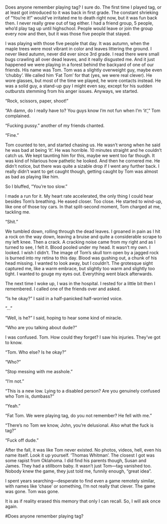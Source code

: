 Does anyone remember playing tag? I sure do. The first time I played tag, or at least got introduced to it was back in first grade. The constant shrieking of “You’re it!” would’ve irritated me to death right now, but it was fun back then. I never really grew out of tag either. I had a friend group, 5 people, who’d play tag up until highschool. People would leave or join the group every now and then, but it was those five people that stayed.

I was playing with those five people that day. It was autumn, when the maple trees were most vibrant in color and leaves littering the ground. I never liked autumn, never did ever since 3rd grade. I read there were small bugs crawling all over dead leaves, and it really disgusted me. And it just happened we were playing in a forest behind the backyard of one of our friends. His name was Tom. Tom was a slightly overweight guy, maybe even ‘chubby’. We called him ‘Fat Tom’ for that (yes, we were real clever). He wore glasses, but most of the time we played, he wore contacts instead. He was a solid guy, a stand-up guy I might even say, except for his sudden outbursts stemming from his anger issues. Anyways, we started.

“Rock, scissors, paper, shoot!”

“Ah damn, do I really have to? You guys know I’m not fun when I’m ‘it’,” Tom complained.

“Fucking pussy.” another of my friends chanted.

“Fine.”

Tom counted to ten, and started chasing us. He wasn’t wrong when he said he was bad at being ‘it’. He was horrible. 10 minutes straight and he couldn’t catch us. We kept taunting him for this, maybe we went too far though. It was kind of hilarious how pathetic he looked. And then he cornered me. He didn’t notice, but there was quite a sizable drop if I went any further back. I really didn’t want to get caught though, getting caught by Tom was almost as bad as playing like him.

So I bluffed, “You’re too slow.”

I made a run for it. My heart rate accelerated, the only thing I could hear besides Tom’s breathing. He eased closer. Too close. He started to wind-up, like one of those toy cars. In that split-second moment, Tom charged at me, tackling me.

“Shit.”

We tumbled down, rolling through the dead leaves. I groaned in pain as I hit a rock on the way down, leaving a bruise and quite a considerable scrape to my left knee. Then a crack. A cracking noise came from my right and as I turned to see, I felt it. Blood pooled under my head. It wasn’t my own. I looked. I wish I didn’t. The image of Tom’s skull torn open by a jagged rock is burned into my retina to this day. Blood was gushing out, a chunk of his head missing. I wanted to look away, but I couldn’t. The grotesque sight captured me, like a warm embrace, but slightly too warm and slightly too tight. I wanted to gouge my eyes out. Everything went black afterwards.

The next time I woke up, I was in the hospital. I rested for a little bit then I remembered. I called one of the friends over and asked.

“Is he okay?” I said in a half-panicked half-worried voice.

“…”

“Well, is he?” I said, hoping to hear some kind of miracle.

“Who are you talking about dude?”

I was confused. Tom. How could they forget? I saw his injuries. They’ve got to know.

“Tom. Who else? Is he okay?”

“Who?”

“Stop messing with me asshole.”

“I’m not.”

“This is a new low. Lying to a disabled person? Are you genuinely confused who Tom is, dumbass?”

“Yeah.”

“Fat Tom. We were playing tag, do you not remember? He fell with me.”

“There’s no Tom we know, John, you’re delusional. Also what the fuck is tag?”

“Fuck off dude.”

After the fall, it was like Tom never existed. No photos, videos, hell, even his name itself. Look it up yourself. ‘Thomas Whitman’. The closest I got was some rapist from Oklahoma. I did find his parents though, Susan and James. They had a stillborn baby. It wasn’t just Tom—tag vanished too. Nobody knew the game, they just told me, funnily enough, “great idea”.

I spent years searching—desperate to find even a game remotely similar, with names like ‘chase’ or something, I’m not really that clever. The game was gone. Tom was gone.

It is as if reality erased this memory that only I can recall. So, I will ask once again.

#Does anyone remember playing tag?
